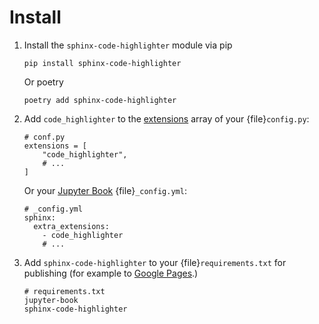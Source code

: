 Install
=======

1. Install the `sphinx-code-highlighter` module via pip
   ```shell
   pip install sphinx-code-highlighter
   ```
   Or poetry
   ```shell
   poetry add sphinx-code-highlighter
   ```
2. Add `code_highlighter` to the [extensions][sphinx-extensions] array of your {file}`config.py`:
   ```{code-block} python
   # conf.py
   extensions = [
       "code_highlighter",
       # ...
   ]
   ```
   Or your [Jupyter Book][jupyter-config] {file}`_config.yml`:
   ```{code-block} yaml
   # _config.yml
   sphinx:
     extra_extensions:
       - code_highlighter
       # ...
   ```
3. Add `sphinx-code-highlighter` to your {file}`requirements.txt` for publishing (for example to [Google Pages][google-pages].)

   ```{code-block} text
   # requirements.txt
   jupyter-book
   sphinx-code-highlighter
   ```

[sphinx-extensions]: https://www.sphinx-doc.org/en/master/usage/configuration.html#confval-extensions
[jupyter-config]: https://jupyterbook.org/customize/config.html
[google-pages]: https://jupyterbook.org/publish/gh-pages.html
